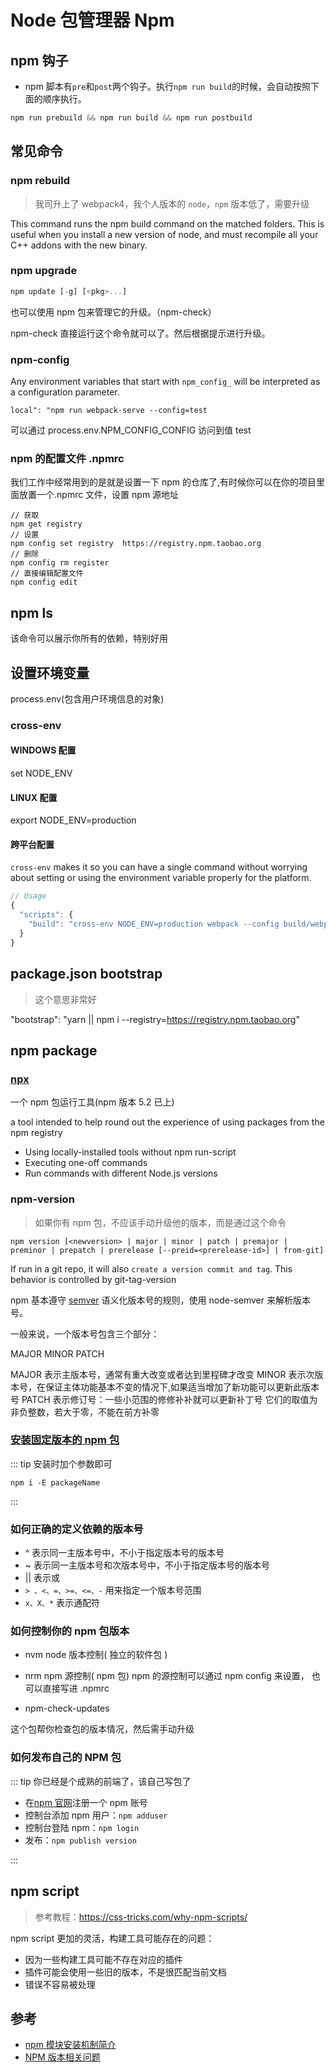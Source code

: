 # Node 包管理器 Npm

## npm 钩子

- npm 脚本有`pre`和`post`两个钩子。执行`npm run build`的时候，会自动按照下面的顺序执行。

```javascript
npm run prebuild && npm run build && npm run postbuild
```

## 常见命令

### npm rebuild

> 我司升上了 webpack4，我个人版本的 `node`，`npm` 版本低了，需要升级

This command runs the npm build command on the matched folders. This is useful when you install a new version of node, and must recompile all your C++ addons with the new binary.

### npm upgrade

```js
npm update [-g] [<pkg>...]
```

也可以使用 npm 包来管理它的升级。（npm-check）

npm-check 直接运行这个命令就可以了。然后根据提示进行升级。

### npm-config

Any environment variables that start with `npm_config_` will be interpreted as a configuration parameter.

`local": "npm run webpack-serve --config=test`

可以通过 process.env.NPM_CONFIG_CONFIG 访问到值 test

### npm 的配置文件 .npmrc

我们工作中经常用到的是就是设置一下 npm 的仓库了,有时候你可以在你的项目里面放置一个.npmrc 文件，设置 npm 源地址

```shell
// 获取
npm get registry
// 设置
npm config set registry  https://registry.npm.taobao.org
// 删除
npm config rm register
// 直接编辑配置文件
npm config edit
```

## npm ls

该命令可以展示你所有的依赖，特别好用

## 设置环境变量

process.env(包含用户环境信息的对象)

### cross-env

#### WINDOWS 配置

set NODE_ENV

#### LINUX 配置

export NODE_ENV=production

#### 跨平台配置

`cross-env` makes it so you can have a single command without worrying about setting or using the environment variable properly for the platform.

```js
// Usage
{
  "scripts": {
    "build": "cross-env NODE_ENV=production webpack --config build/webpack.config.js"
  }
}
```

## package.json bootstrap

> 这个意思非常好

"bootstrap": "yarn || npm i --registry=https://registry.npm.taobao.org"

## npm package

### [npx](https://medium.com/@maybekatz/introducing-npx-an-npm-package-runner-55f7d4bd282b)

一个 npm 包运行工具(npm 版本 5.2 已上)

a tool intended to help round out the experience of using packages from the npm registry

- Using locally-installed tools without npm run-script
- Executing one-off commands
- Run commands with different Node.js versions

### npm-version

> 如果你有 npm 包，不应该手动升级他的版本，而是通过这个命令

`npm version [<newversion> | major | minor | patch | premajor | preminor | prepatch | prerelease [--preid=<prerelease-id>] | from-git]`

If run in a git repo, it will also `create a version commit and tag`. This behavior is controlled by git-tag-version

npm 基本遵守 [semver](http://semver.org/) 语义化版本号的规则，使用 node-semver 来解析版本号。

一般来说，一个版本号包含三个部分：

MAJOR MINOR PATCH

MAJOR 表示主版本号，通常有重大改变或者达到里程碑才改变
MINOR 表示次版本号，在保证主体功能基本不变的情况下,如果适当增加了新功能可以更新此版本号
PATCH 表示修订号：一些小范围的修修补补就可以更新补丁号
它们的取值为非负整数，若大于零，不能在前方补零

### [安装固定版本的 npm 包](https://loveky.github.io/2017/03/27/lock-npm-package-version-in-js-project/)

::: tip 安装时加个参数即可

`npm i -E packageName`

:::

### 如何正确的定义依赖的版本号

- ^ 表示同一主版本号中，不小于指定版本号的版本号
- ~ 表示同一主版本号和次版本号中，不小于指定版本号的版本号
- || 表示或
- `> 、<、=、>=、<=、-` 用来指定一个版本号范围
- `x、X、*` 表示通配符

### 如何控制你的 npm 包版本

- nvm node 版本控制( 独立的软件包 )
- nrm npm 源控制( npm 包)
  npm 的源控制可以通过 npm config 来设置， 也可以直接写进 .npmrc

- npm-check-updates

这个包帮你检查包的版本情况，然后需手动升级

### 如何发布自己的 NPM 包

::: tip 你已经是个成熟的前端了，该自己写包了

- 在[npm 官网](https://www.npmjs.com/)注册一个 npm 账号
- 控制台添加 npm 用户：`npm adduser`
- 控制台登陆 npm：`npm login`
- 发布：`npm publish version`

:::

## npm script

> 参考教程：https://css-tricks.com/why-npm-scripts/

npm script 更加的灵活，构建工具可能存在的问题：

- 因为一些构建工具可能不存在对应的插件
- 插件可能会使用一些旧的版本，不是很匹配当前文档
- 错误不容易被处理

## 参考

- [npm 模块安装机制简介](http://www.ruanyifeng.com/blog/2016/01/npm-install.html)
- [NPM 版本相关问题](https://blog.xcatliu.com/2015/04/14/semantic_versioning_and_npm/)
